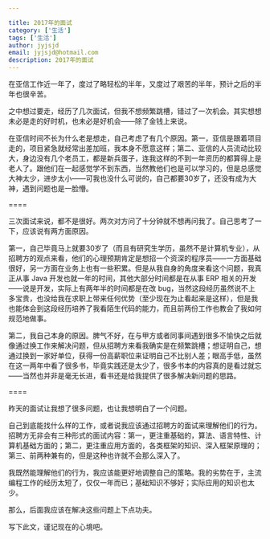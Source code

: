 ```yaml
---

title: 2017年的面试
category: ['生活']
tags: ['生活']
author: jyjsjd
email: jyjsjd@hotmail.com
description: 2017年的面试
---
```


在亚信工作近一年了，度过了略轻松的半年，又度过了艰苦的半年，预计之后的半年也很辛苦。

之中想过要走，经历了几次面试，但我不想频繁跳槽，错过了一次机会。其实想想未必是走的好时机，也未必是好机会——除了金钱上来说。

在亚信时间不长为什么老是想走，自己考虑了有几个原因。第一，亚信是跟着项目走的，项目紧急就经常出差加班，我本身不愿意这样；第二、亚信的人员流动比较大，身边没有几个老员工，都是新兵蛋子，连我这样的不到一年资历的都算得上是老人了。跟他们在一起感觉学不到东西，当然教他们也是可以学习的，但是总感觉大神太少，进步太小——可我也没什么可说的，自己都要30岁了，还没有成为大神，遇到问题也是一脸懵。

====

三次面试来说，都不是很好。两次对方问了十分钟就不想再问我了。自己思考了一下，应该说有两方面原因。

第一，自己毕竟马上就要30岁了（而且有研究生学历，虽然不是计算机专业），从招聘方的观点来看，他们的心理预期肯定是想招一个资深的程序员——一方面基础很好，另一方面在业务上也有一些积累。但是从我自身的角度来看这个问题，我真正从事 Java 开发也就一年的时间，其他大部分时间都是在从事 ERP 相关的开发——说是开发，实际上有两年半的时间都是在改 bug，当然这段经历虽然说不上多宝贵，也没给我在求职上带来任何优势（至少现在为止看起来是这样），但是我也能体会到这段经历培养了我看陌生代码的能力，而且前两份工作也教会了我如何规范地做事。

第二，我自己本身的原因。脾气不好，在与甲方或者同事间遇到很多不愉快之后就像通过换工作来解决问题，但从招聘方来看我确实是在频繁跳槽；想证明自己，想通过换到一家好单位，获得一份高薪职位来证明自己不比别人差；眼高手低，虽然在这一两年中看了很多书，毕竟实践还是太少了，很多书本的内容真的是看过就忘——当然也并非是毫无长进，看书还是给我提供了很多解决新问题的思路。

====

昨天的面试让我想了很多问题，也让我想明白了一个问题。

自己到底能找什么样的工作，或者说我应该通过招聘方的面试来理解他们的行为。招聘方无非会有三种形式的面试内容：第一，更注重基础的，算法、语言特性、计算机基础方面的；第二，更注重应用方面的，各类框架的知识、深入框架原理的；第三、前两种兼有的，但是这种也许就不会那么深入了。

我既然能理解他们的行为，我应该能更好地调整自己的策略。我的劣势在于，主流编程工作的经历太短了，仅仅一年而已；基础知识不够好；实际应用的知识也太少。

那么，后面我应该在解决这些问题上下点功夫。

写下此文，谨记现在的心境吧。
